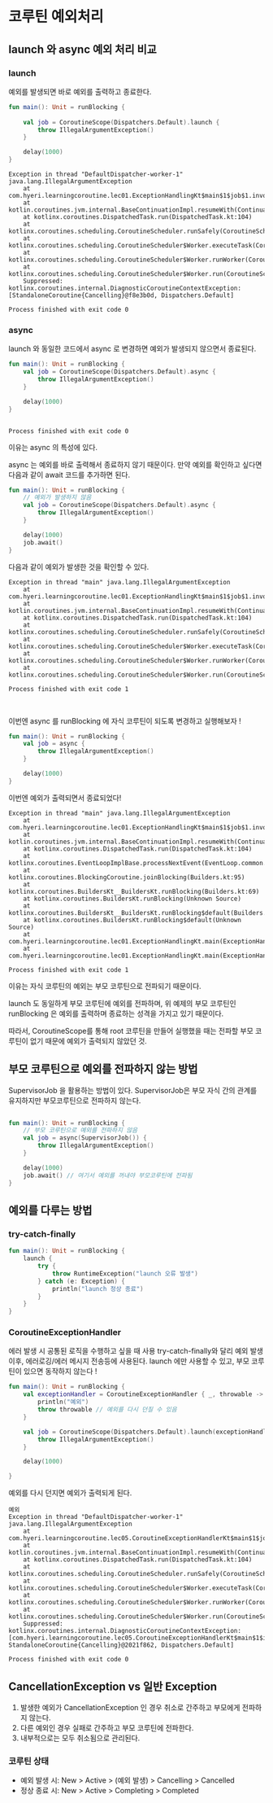 # 코루틴 예외처리

## launch 와 async 예외 처리 비교

### launch

예외를 발생되면 바로 예외를 출력하고 종료한다.

```kotlin
fun main(): Unit = runBlocking {
    
    val job = CoroutineScope(Dispatchers.Default).launch {
        throw IllegalArgumentException()
    }

    delay(1000)
}
```

```
Exception in thread "DefaultDispatcher-worker-1" java.lang.IllegalArgumentException
	at com.hyeri.learningcoroutine.lec01.ExceptionHandlingKt$main$1$job$1.invokeSuspend(ExceptionHandling.kt:7)
	at kotlin.coroutines.jvm.internal.BaseContinuationImpl.resumeWith(ContinuationImpl.kt:33)
	at kotlinx.coroutines.DispatchedTask.run(DispatchedTask.kt:104)
	at kotlinx.coroutines.scheduling.CoroutineScheduler.runSafely(CoroutineScheduler.kt:584)
	at kotlinx.coroutines.scheduling.CoroutineScheduler$Worker.executeTask(CoroutineScheduler.kt:811)
	at kotlinx.coroutines.scheduling.CoroutineScheduler$Worker.runWorker(CoroutineScheduler.kt:715)
	at kotlinx.coroutines.scheduling.CoroutineScheduler$Worker.run(CoroutineScheduler.kt:702)
	Suppressed: kotlinx.coroutines.internal.DiagnosticCoroutineContextException: [StandaloneCoroutine{Cancelling}@f8e3b0d, Dispatchers.Default]

Process finished with exit code 0
```


### async

launch 와 동일한 코드에서 async 로 변경하면 예외가 발생되지 않으면서 종료된다.

```kotlin
fun main(): Unit = runBlocking {
    val job = CoroutineScope(Dispatchers.Default).async {
        throw IllegalArgumentException()
    }

    delay(1000)
}
```

```

Process finished with exit code 0
```

이유는 async 의 특성에 있다.

async 는 예외를 바로 출력해서 종료하지 않기 때문이다. 
만약 예외를 확인하고 싶다면 다음과 같이 await 코드를 추가하면 된다.

```kotlin
fun main(): Unit = runBlocking {
    // 예외가 발생하지 않음
    val job = CoroutineScope(Dispatchers.Default).async {
        throw IllegalArgumentException()
    }

    delay(1000)
    job.await()
}
```

다음과 같이 예외가 발생한 것을 확인할 수 있다.
```
Exception in thread "main" java.lang.IllegalArgumentException
	at com.hyeri.learningcoroutine.lec01.ExceptionHandlingKt$main$1$job$1.invokeSuspend(ExceptionHandling.kt:13)
	at kotlin.coroutines.jvm.internal.BaseContinuationImpl.resumeWith(ContinuationImpl.kt:33)
	at kotlinx.coroutines.DispatchedTask.run(DispatchedTask.kt:104)
	at kotlinx.coroutines.scheduling.CoroutineScheduler.runSafely(CoroutineScheduler.kt:584)
	at kotlinx.coroutines.scheduling.CoroutineScheduler$Worker.executeTask(CoroutineScheduler.kt:811)
	at kotlinx.coroutines.scheduling.CoroutineScheduler$Worker.runWorker(CoroutineScheduler.kt:715)
	at kotlinx.coroutines.scheduling.CoroutineScheduler$Worker.run(CoroutineScheduler.kt:702)

Process finished with exit code 1
```

<br />

이번엔 async 를 runBlocking 에 자식 코루틴이 되도록 변경하고 실행해보자 !

```kotlin
fun main(): Unit = runBlocking {
    val job = async {
        throw IllegalArgumentException()
    }

    delay(1000)
}
```

이번엔 예외가 출력되면서 종료되었다!

```
Exception in thread "main" java.lang.IllegalArgumentException
	at com.hyeri.learningcoroutine.lec01.ExceptionHandlingKt$main$1$job$1.invokeSuspend(ExceptionHandling.kt:17)
	at kotlin.coroutines.jvm.internal.BaseContinuationImpl.resumeWith(ContinuationImpl.kt:33)
	at kotlinx.coroutines.DispatchedTask.run(DispatchedTask.kt:104)
	at kotlinx.coroutines.EventLoopImplBase.processNextEvent(EventLoop.common.kt:277)
	at kotlinx.coroutines.BlockingCoroutine.joinBlocking(Builders.kt:95)
	at kotlinx.coroutines.BuildersKt__BuildersKt.runBlocking(Builders.kt:69)
	at kotlinx.coroutines.BuildersKt.runBlocking(Unknown Source)
	at kotlinx.coroutines.BuildersKt__BuildersKt.runBlocking$default(Builders.kt:48)
	at kotlinx.coroutines.BuildersKt.runBlocking$default(Unknown Source)
	at com.hyeri.learningcoroutine.lec01.ExceptionHandlingKt.main(ExceptionHandling.kt:5)
	at com.hyeri.learningcoroutine.lec01.ExceptionHandlingKt.main(ExceptionHandling.kt)

Process finished with exit code 1
```

이유는 자식 코루틴의 예외는 부모 코루틴으로 전파되기 때문이다.

launch 도 동일하게 부모 코루틴에 예외를 전파하며, 
위 예제의 부모 코루틴인 runBlocking 은 예외를 출력하며 종료하는 성격을 가지고 있기 때문이다.

따라서, CoroutineScope를 통해 root 코루틴을 만들어 실행했을 때는 전파할 부모 코루틴이 없기 때문에 예외가 출력되지 않았던 것.


## 부모 코루틴으로 예외를 전파하지 않는 방법

SupervisorJob 을 활용하는 방법이 있다.
SupervisorJob은 부모 자식 간의 관계를 유지하지만 부모코루틴으로 전파하지 않는다.

```kotlin

fun main(): Unit = runBlocking {
    // 부모 코루틴으로 예외를 전파하지 않음
    val job = async(SupervisorJob()) {
        throw IllegalArgumentException()
    }

    delay(1000)
    job.await() // 여기서 예외를 꺼내야 부모코루틴에 전파됨
}
```

## 예외를 다루는 방법

### try-catch-finally

```kotlin
fun main(): Unit = runBlocking {
    launch {
        try {
            throw RuntimeException("launch 오류 발생")
        } catch (e: Exception) {
            println("launch 정상 종료")
        }
    }
}
```

### CoroutineExceptionHandler
에러 발생 시 공통된 로직을 수행하고 싶을 때 사용
try-catch-finally와 달리 예외 발생 이후, 에러로깅/에러 메시지 전송등에 사용된다.
launch 에만 사용할 수 있고, 부모 코루틴이 있으면 동작하지 않는다 !

```kotlin
fun main(): Unit = runBlocking {
    val exceptionHandler = CoroutineExceptionHandler { _, throwable ->
        println("예외")
        throw throwable // 예외를 다시 던질 수 있음
    }

    val job = CoroutineScope(Dispatchers.Default).launch(exceptionHandler) {
        throw IllegalArgumentException()
    }

    delay(1000)

}
```

예외를 다시 던지면 예외가 출력되게 된다.
```
예외
Exception in thread "DefaultDispatcher-worker-1" java.lang.IllegalArgumentException
	at com.hyeri.learningcoroutine.lec05.CoroutineExceptionHandlerKt$main$1$job$1.invokeSuspend(CoroutineExceptionHandler.kt:12)
	at kotlin.coroutines.jvm.internal.BaseContinuationImpl.resumeWith(ContinuationImpl.kt:33)
	at kotlinx.coroutines.DispatchedTask.run(DispatchedTask.kt:104)
	at kotlinx.coroutines.scheduling.CoroutineScheduler.runSafely(CoroutineScheduler.kt:584)
	at kotlinx.coroutines.scheduling.CoroutineScheduler$Worker.executeTask(CoroutineScheduler.kt:811)
	at kotlinx.coroutines.scheduling.CoroutineScheduler$Worker.runWorker(CoroutineScheduler.kt:715)
	at kotlinx.coroutines.scheduling.CoroutineScheduler$Worker.run(CoroutineScheduler.kt:702)
	Suppressed: kotlinx.coroutines.internal.DiagnosticCoroutineContextException: [com.hyeri.learningcoroutine.lec05.CoroutineExceptionHandlerKt$main$1$invokeSuspend$$inlined$CoroutineExceptionHandler$1@266ce50, StandaloneCoroutine{Cancelling}@2021f862, Dispatchers.Default]

Process finished with exit code 0
```

## CancellationException vs 일반 Exception
1. 발생한 예외가 CancellationException 인 경우 취소로 간주하고 부모에게 전파하지 않는다.
2. 다른 예외인 경우 실패로 간주하고 부모 코루틴에 전파한다.
3. 내부적으로는 모두 취소됨으로 관리된다.

### 코루틴 상태
- 예외 발생 시: New > Active > (예외 발생) > Cancelling > Cancelled
- 정상 종료 시: New > Active > Completing > Completed

